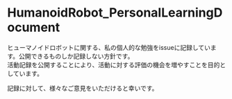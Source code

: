 # HumanoidRobot_PersonalLearningDocument
ヒューマノイドロボットに関する、私の個人的な勉強をissueに記録しています。公開できるものしか記録しない方針です。  
活動記録を公開することにより、活動に対する評価の機会を増やすことを目的としています。  
  
記録に対して、様々なご意見をいただけると幸いです。

